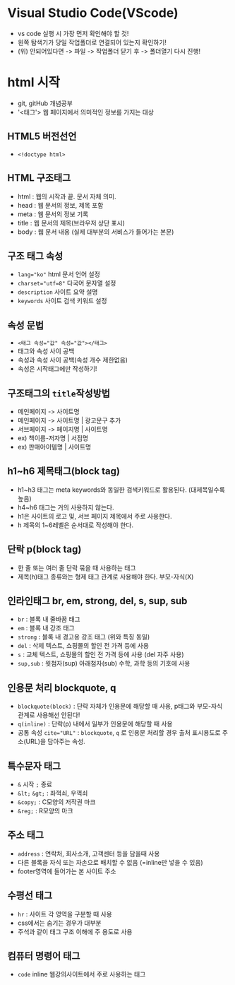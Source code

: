 # Visual Studio Code(VScode)
* vs code 실행 시 가장 먼저 확인해야 할 것!
* 왼쪽 탐색기가 당일 작업폴더로 연결되어 있는지 확인하기!
* (위) 안되어있다면 -> 파일 -> 작업폴더 닫기 후 -> 폴더열기 다시 진행!
# html 시작
* git, gitHub 개념공부
* '<태그'> 웹 페이지에서 의미적인 정보를 가지는 대상
## HTML5 버전선언
* `<!doctype html>`
## HTML 구조태그
* html : 웹의 시작과 끝. 문서 자체 의미.
* head : 웹 문서의 정보, 제목 포함
* meta : 웹 문서의 정보 기록
* title : 웹 문서의 제목(브라우저 상단 표시)
* body : 웹 문서 내용 (실제 대부분의 서비스가 들어가는 본문)
## 구조 태그 속성
* `lang="ko"` html 문서 언어 설정
* `charset="utf=8"` 다국어 문자열 설정
* `description` 사이트 요약 설명
* `keywords` 사이트 검색 키워드 설정
## 속성 문법
* `<태그 속성="값" 속성="값"></태그>`
* 태그와 속성 사이 공백
* 속성과 속성 사이 공백(속성 개수 제한없음)
* 속성은 시작태그에만 작성하기!
## 구조태그의 `title`작성방법
* 메인페이지 -> 사이트명
* 메인페이지 -> 사이트명 | 광고문구 추가
* 서브페이지 -> 페이지명 | 사이트명
* ex) 책이름-저자명 | 서점명
* ex) 판매아이템명 | 사이트명
## h1~h6 제목태그(block tag)
* h1~h3 태그는 meta keywords와 동일한 검색키워드로 활용된다. (대제목일수록 높음)
* h4~h6 태그는 거의 사용하지 않는다.
* h1은 사이트의 로고 및, 서브 페이지 제목에서 주로 사용한다.
* h 제목의 1~6레벨은 순서대로 작성해야 한다.
## 단락 p(block tag)
* 한 줄 또는 여러 줄 단락 묶을 때 사용하는 태그
* 제목(h)태그 종류와는 형제 태그 관계로 사용해야 한다. 부모-자식(X)
## 인라인태그 br, em, strong, del, s, sup, sub
* `br` : 블록 내 줄바꿈 태그
* `em` : 블록 내 강조 태그
* `strong` : 블록 내 경고용 강조 태그 (위와 특징 동일)
* `del` : 삭제 텍스트, 쇼핑몰의 할인 전 가격 등에 사용
* `s` : 교체 텍스트, 쇼핑몰의 할인 전 가격 등에 사용 (del 자주 사용)
* `sup,sub` : 윗첨자(sup) 아래첨자(sub) 수학, 과학 등의 기호에 사용
## 인용문 처리 blockquote, q
* `blockquote(block)` : 단락 자체가 인용문에 해당할 때 사용, p태그와 부모-자식 관계로 사용해선 안된다!
* `q(inline)` : 단락(p) 내에서 일부가 인용문에 해당할 때 사용
* 공통 속성 `cite="URL"` : `blockquote`, `q` 로 인용문 처리할 경우 출처 표시용도로 주소(URL)을 담아주는 속성.
## 특수문자 태그
* `&` 시작 `;` 종료
* `&lt;` `&gt;` : 좌꺽쇠, 우꺽쇠
* `&copy;` : C모양의 저작권 마크
* `&reg;` : R모양의 마크
## 주소 태그
* `address` : 연락처, 회사소개, 고객센터 등을 담을때 사용
* 다른 블록을 자식 또는 자손으로 배치할 수 없음 (=inline만 넣을 수 있음)
* footer영역에 들어가는 본 사이트 주소
## 수평선 태그
* `hr` : 사이트 각 영역을 구분할 때 사용
* css에서는 숨기는 경우가 대부분
* 주석과 같이 태그 구조 이해에 주 용도로 사용
## 컴퓨터 명령어 태그
* `code` inline 웹강의사이트에서 주로 사용하는 태그